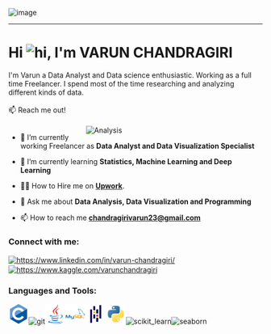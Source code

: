 ![image](https://user-images.githubusercontent.com/64961073/202894972-3f620760-d98c-44e0-9239-5585dae12947.png)
<hr>
<h1>Hi <img src="https://user-images.githubusercontent.com/1303154/88677602-1635ba80-d120-11ea-84d8-d263ba5fc3c0.gif" width="28px" height="28px" alt="hi">, I'm VARUN CHANDRAGIRI</h1>
I'm Varun a Data Analyst and Data science enthusiastic. Working as a full time Freelancer. I spend most of the time researching and analyzing different kinds of data.
<br><br>
📫 Reach me out!
<br><br>

<img align="right" alt="Analysis" width="350" src="https://camo.githubusercontent.com/5ddf73ad3a205111cf8c686f687fc216c2946a75005718c8da5b837ad9de78c9/68747470733a2f2f7468756d62732e6766796361742e636f6d2f4576696c4e657874446576696c666973682d736d616c6c2e676966">

- 🔭 I’m currently working Freelancer as **Data Analyst and Data Visualization Specialist**

- 🌱 I’m currently learning **Statistics, Machine Learning and Deep Learning**

- 👨‍💻 How to Hire me on **[Upwork](https://www.upwork.com/freelancers/varunc23)**.

- 💬 Ask me about **Data Analysis, Data Visualization and Programming**

- 📫 How to reach me **chandragirivarun23@gmail.com**


<h3 align="left">Connect with me:</h3>
<p align="left">
<a href="https://linkedin.com/in/varun-chandragiri/" target="blank"><img align="center" src="https://raw.githubusercontent.com/rahuldkjain/github-profile-readme-generator/master/src/images/icons/Social/linked-in-alt.svg" alt="https://www.linkedin.com/in/varun-chandragiri/" height="30" width="40" /></a>
<a href="https://kaggle.com/varunchandragiri" target="blank"><img align="center" src="https://raw.githubusercontent.com/rahuldkjain/github-profile-readme-generator/master/src/images/icons/Social/kaggle.svg" alt="https://www.kaggle.com/varunchandragiri" height="30" width="40" /></a>
</p>

<h3 align="left">Languages and Tools:</h3>
<p align="left"><img src="https://raw.githubusercontent.com/devicons/devicon/master/icons/c/c-original.svg" alt="c" width="40" height="40"/><img src="https://www.vectorlogo.zone/logos/git-scm/git-scm-icon.svg" alt="git" width="40" height="40"/><img src="https://raw.githubusercontent.com/devicons/devicon/master/icons/java/java-original.svg" alt="java" width="40" height="40"/><img src="https://raw.githubusercontent.com/devicons/devicon/master/icons/mysql/mysql-original-wordmark.svg" alt="mysql" width="40" height="40"/><img src="https://raw.githubusercontent.com/devicons/devicon/2ae2a900d2f041da66e950e4d48052658d850630/icons/pandas/pandas-original.svg" alt="pandas" width="40" height="40"/><img src="https://raw.githubusercontent.com/devicons/devicon/master/icons/python/python-original.svg" alt="python" width="40" height="40"/><img src="https://upload.wikimedia.org/wikipedia/commons/0/05/Scikit_learn_logo_small.svg" alt="scikit_learn" width="40" height="40"/><img src="https://seaborn.pydata.org/_images/logo-mark-lightbg.svg" alt="seaborn" width="40" height="40"/></p>
